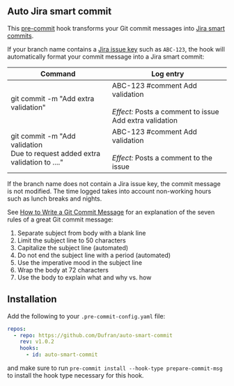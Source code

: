## Auto Jira smart commit

This [pre-commit](https://pre-commit.com/) hook transforms your Git commit messages into [Jira smart commits](https://confluence.atlassian.com/fisheye/using-smart-commits-960155400.html).

If your branch name contains a [Jira issue key](https://confluence.atlassian.com/adminjiraserver073/changing-the-project-key-format-861253229.html) such as `ABC-123`, the hook will automatically format your commit message into a Jira smart commit:

| Command                                                                           | Log entry                                                                                        |
| --------------------------------------------------------------------------------- | ------------------------------------------------------------------------------------------------ |
| git commit -m "Add extra validation"                                              | ABC-123 #comment Add validation <br><br> _Effect:_ Posts a comment to issue Add extra validation |
| git commit -m "Add validation <br> Due to request added extra validation to ...." | ABC-123 #comment Add validation<br><br>_Effect:_ Posts a comment to the issue                    |

If the branch name does not contain a Jira issue key, the commit message is not modified. The time logged takes into account non-working hours such as lunch breaks and nights.

See [How to Write a Git Commit Message](https://chris.beams.io/posts/git-commit/) for an explanation of the seven rules of a great Git commit message:

1. Separate subject from body with a blank line
2. Limit the subject line to 50 characters
3. Capitalize the subject line (automated)
4. Do not end the subject line with a period (automated)
5. Use the imperative mood in the subject line
6. Wrap the body at 72 characters
7. Use the body to explain what and why vs. how

## Installation

Add the following to your `.pre-commit-config.yaml` file:

```yaml
repos:
  - repo: https://github.com/Dufran/auto-smart-commit
    rev: v1.0.2
    hooks:
      - id: auto-smart-commit
```

and make sure to run `pre-commit install --hook-type prepare-commit-msg` to install the hook type necessary for this hook.
